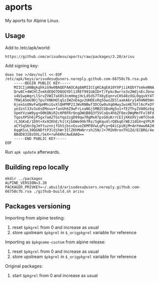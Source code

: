 aports
======

My aports for Alpine Linux.

Usage
-----

Add to /etc/apk/world:

	https://github.com/arisudesu/aports/raw/packages/3.20/arisu

Add signing key:

	doas tee >/dev/null <<-EOF /etc/apk/keys/arisudesu@users.noreply.github.com-66758c7b.rsa.pub
		-----BEGIN PUBLIC KEY-----
		MIICIjANBgkqhkiG9w0BAQEFAAOCAg8AMIICCgKCAgEA10YXPjiiKQbY7smkeNNA
		Qrw8C+4WCHlZvmXdEQO7DQGGYDl1JREf991UAID+T/Fpkc8wrre3x2WdjnEcJbnw
		v4U1wpWqrLlSrvZVWI7aX8S3cmHmgjHcLd5dS7TX6yEqn+vCHS48zXGL0gqvkY4T
		fRWjASmG9Dj7pu7XNKHOlqSzIWZnDagv2UHDExRq5GwoZESlaakA6ry14hHN05Wn
		6jexGsONvFwOpHMniGvXlQHPMP2IJWvRNBwf3DCGw0uXq6Hwy2wsHE7Gtl6cPxOY
		ye3znl33v3x6sEMouu+fanUh6Z9wFrLxaNGjSMBZCGDoHg5u1+fE2ThyZVA0Gz6q
		VpmYVzaW9yg+O0KQNiR2cHP0FRrOnqDWUB8Q3f5VCoQs4hbZF8ecDWgMmfFxl9Fd
		TqosXPSh6jP5gx7aA2TGsYqo2zgD99qw7RgMx07psGOuKrrCEIjKKUXVjvWfCho8
		rL3GKxE/1D9t+Xx9IKhE/h1lXjb6We99kfRz/5gKqu4lrQ8kqErWEJ1dGX+qYPLM
		aCYSqS6n3gJmYtuznnjfGhSjbsvGsueZ6MFBVwLqPcy+Q4iCpsNjM+AnYmww0A2H
		6qqKSsL30QGNDftP3ldjhWr3IlZKhMmNrrshJ5N/J+7M2H9ronTH1Zd/ECBRG/4e
		BBdD83IBzOXL/SeX+rwh6HkCAwEAAQ==
		-----END PUBLIC KEY-----
	EOF

Run `apk update` afterwards.

Building repo locally
---------------------

	mkdir ../packages
	ALPINE_VERSION=3.20 PACKAGER_PRIVKEY=~/.abuild/arisudesu@users.noreply.github.com-66758c7b.rsa ./github-build.sh arisu

Packages versioning
-------------------

Importing from alpine testing:
1) reset `$pkgrel` from 0 and increase as usual
2) store upstream `$pkgrel` in `$_origpkgrel` variable for reference

Importing as `$pkgname-custom` from alpine release:
1) reset `$pkgrel` from 0 and increase as usual
2) store upstream `$pkgrel` in `$_origpkgrel` variable for reference

Original packages:
1) start `$pkgrel` from 0 and increase as usual
